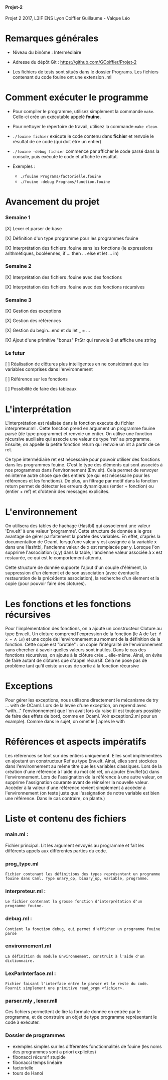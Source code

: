 #### Projet-2
Projet 2 2017, L3IF ENS Lyon
Coiffier Guillaume - Valque Léo

# Remarques générales

- Niveau du binôme : Intermédiaire

- Adresse du dépôt Git : https://github.com/GCoiffier/Projet-2

- Les fichiers de tests sont situés dans le dossier Programs. Les fichiers contenant du code fouine ont une extension .ml

# Comment exécuter le programme

- Pour compiler le programme, utilisez simplement la commande `make`. Celle-ci crée un exécutable appelé **fouine**.

- Pour nettoyer le répertoire de travail, utilisez la commande `make clean`.

- `./fouine fichier` exécute le code contenu dans **fichier** et renvoie le résultat de ce code (qui doit être un entier)

- `./fouine -debug fichier` commence par afficher le code parsé dans la console,   puis exécute le code et affiche le résultat.

- Exemples :
    - `./fouine Programs/factorielle.fouine`
    - `./fouine -debug Programs/function.fouine`

# Avancement du projet

### Semaine 1

[X] Lexer et parser de base

[X] Définition d'un type programme pour les programmes fouine

[X] Interprétation des fichiers .fouine sans les fonctions
  (ie expressions arithmétiques, booléennes, if ... then ... else et let ... in)

### Semaine 2

[X] Interprétation des fichiers .fouine avec des fonctions

[X] Interprétation des fichiers .fouine avec des fonctions récursives

### Semaine 3

[X] Gestion des exceptions

[X] Gestion des références

[X] Gestion du begin...end et du let _ = ...

[X] Ajout d'une primitive "bonus" PrStr qui renvoie 0 et affiche une string

### Le futur

[ ] Réalisation de clôtures plus intelligentes en ne considérant que les variables comprises dans l'environnement

[ ] Référence sur les fonctions

[ ] Possibilité de faire des tableaux

# L'interprétation
L'interprétation est réalisée dans la fonction execute du fichier interpreteur.ml . Cette fonction prend en argument un programme fouine parsé (de type programme) et renvoie un entier. On utilise une fonction récursive auxiliaire qui associe une valeur de type 'ret' au programme. Ensuite, on appelle la petite fonction return qui renvoie un int à partir de ce ret.

Ce type intermédiaire ret est nécessaire pour pouvoir utiliser des fonctions dans les programmes fouine. C'est le type des éléments qui sont associés à nos programmes dans l'environnement (Env.elt). Cela permet de renvoyer en interne autre chose que des entiers (ce qui est nécessaire pour les références et les fonctions). De plus, un filtrage par motif dans la fonction return permet de détecter les erreurs dynamiques (entier + fonction) ou (entier + ref) et d'obtenir des messages explicites.

# L'environnement

On utilisera des tables de hachage (Hastbl) qui associeront une valeur 'Env.elt' à une valeur 'programme'. Cette structure de donnée a le gros avantage de gérer parfaitement la portée des variables. En effet, d'après la documentation de Ocaml, lorsqu'une valeur y est assignée à la variable x dans une Hashtbl, l'ancienne valeur de x est remplacée par y. Lorsque l'on supprime l'association (x,y) dans la table, l'ancienne valeur associée à x est restaurée, ce qui est le comportement attendu.

Cette structure de donnée supporte l'ajout d'un couple d'élément, la suppression d'un élement et de son association (avec éventuelle restauration de la précédente association), la recherche d'un élement et la copie (pour pouvoir faire des clotures).

# Les fonctions et les fonctions récursives

Pour l'implémentation des fonctions, on a ajouté un constructeur Cloture au type Env.elt.  Un cloture comprend l'expression de la fonction (le A de `let f x = A in`) et une copie de l'environnement au moment de la définition de la fonction. Cette copie est "brutale" : on copie l'intégralité de l'environnement sans chercher à savoir quelles valeurs sont inutiles.
Dans le cas des fonctions récursives, on ajoute à la clôture crée... elle-même. Ainsi, on évite de faire autant de clôtures que d'appel récursif. Cela ne pose pas de problème tant qu'il existe un cas de sortie à la fonction récursive

# Exceptions

Pour gérer les exceptions, nous utilisons directement le mécanisme de try ... with de OCaml. Lors de la levée d'une exception, on reprend avec "with..." l'environnement que l'on avait lors du raise (il est toujours possible de faire des effets de bord, comme en Ocaml. Voir exception2.ml pour un example).
Comme dans le sujet, on omet le | après le with

# Références et aspects impératifs

Les références se font sur des entiers uniquement. Elles sont implémentées en ajoutant un constructeur Ref au type Env.elt. Ainsi, elles sont stockées dans l'environnement au même titre que les variables classiques. Lors de la création d'une référence à l'aide du mot clé ref, on ajouter Env.Ref(x) dans l'environnement. Lors de l'assignation de la référence à une autre valeur, on supprime l'assignation courante avant de réinsérer la nouvelle valeur. Accéder à la valeur d'une référence revient simplement à accéder à l'environnement (on teste juste que l'assignation de notre variable est bien une référence. Dans le cas contraire, on plante.)

# Liste et contenu des fichiers

### main.ml :
Fichier principal. Lit les argument envoyés au programme et fait les différents appels aux différentes parties du code.

### prog_type.ml
    Fichier contenant les définitions des types représentant un programme fouine dans Caml. Type unary_op, binary_op, variable, programme.

### interpreteur.ml :
    Le fichier contenant la grosse fonction d'interprétation d'un programme fouine.

### debug.ml :
    Contient la fonction debug, qui permet d'afficher un programme fouine parsé

### environnement.ml
    La définition du module Environnement, construit à l'aide d'un dictionnaire.

### LexParInterface.ml :
    Fichier faisant l'interface entre le parser et le reste du code. Fournit simplement une primitive read_prgm <fichier>.

### parser.mly , lexer.mll
Ces fichiers permettent de lire la formule donnée en entrée par le programme, et de construire un objet de type programme représentant le code à exécuter.

### Dossier de programmes
- exemples simples sur les différentes fonctionnalités de fouine (les noms des programmes sont a priori explicites)
- fibonacci récursif stupide
- fibonacci temps linéaire
- factorielle
- tours de Hanoi
